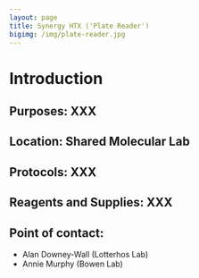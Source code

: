 ```yaml
---
layout: page
title: Synergy HTX ('Plate Reader')
bigimg: /img/plate-reader.jpg
---
```

# Introduction

## Purposes: XXX

## Location: Shared Molecular Lab

## Protocols: XXX

## Reagents and Supplies: XXX

## Point of contact: 
- Alan Downey-Wall (Lotterhos Lab)
- Annie Murphy (Bowen Lab)
